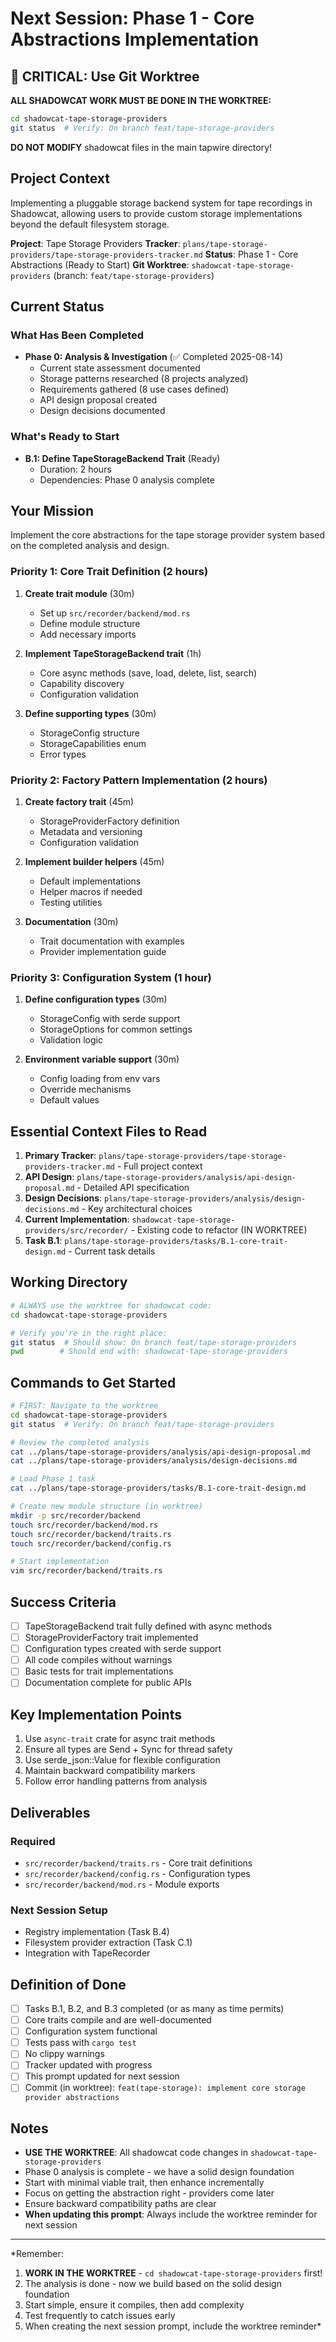 # Next Session: Phase 1 - Core Abstractions Implementation

## 🔴 CRITICAL: Use Git Worktree

**ALL SHADOWCAT WORK MUST BE DONE IN THE WORKTREE:**
```bash
cd shadowcat-tape-storage-providers
git status  # Verify: On branch feat/tape-storage-providers
```

**DO NOT MODIFY** shadowcat files in the main tapwire directory!

## Project Context

Implementing a pluggable storage backend system for tape recordings in Shadowcat, allowing users to provide custom storage implementations beyond the default filesystem storage.

**Project**: Tape Storage Providers
**Tracker**: `plans/tape-storage-providers/tape-storage-providers-tracker.md`
**Status**: Phase 1 - Core Abstractions (Ready to Start)
**Git Worktree**: `shadowcat-tape-storage-providers` (branch: `feat/tape-storage-providers`)

## Current Status

### What Has Been Completed
- **Phase 0: Analysis & Investigation** (✅ Completed 2025-08-14)
  - Current state assessment documented
  - Storage patterns researched (8 projects analyzed)
  - Requirements gathered (8 use cases defined)
  - API design proposal created
  - Design decisions documented

### What's Ready to Start
- **B.1: Define TapeStorageBackend Trait** (Ready)
  - Duration: 2 hours
  - Dependencies: Phase 0 analysis complete

## Your Mission

Implement the core abstractions for the tape storage provider system based on the completed analysis and design.

### Priority 1: Core Trait Definition (2 hours)

1. **Create trait module** (30m)
   - Set up `src/recorder/backend/mod.rs`
   - Define module structure
   - Add necessary imports
   
2. **Implement TapeStorageBackend trait** (1h)
   - Core async methods (save, load, delete, list, search)
   - Capability discovery
   - Configuration validation
   
3. **Define supporting types** (30m)
   - StorageConfig structure
   - StorageCapabilities enum
   - Error types

### Priority 2: Factory Pattern Implementation (2 hours)

1. **Create factory trait** (45m)
   - StorageProviderFactory definition
   - Metadata and versioning
   - Configuration validation
   
2. **Implement builder helpers** (45m)
   - Default implementations
   - Helper macros if needed
   - Testing utilities
   
3. **Documentation** (30m)
   - Trait documentation with examples
   - Provider implementation guide

### Priority 3: Configuration System (1 hour)

1. **Define configuration types** (30m)
   - StorageConfig with serde support
   - StorageOptions for common settings
   - Validation logic
   
2. **Environment variable support** (30m)
   - Config loading from env vars
   - Override mechanisms
   - Default values

## Essential Context Files to Read

1. **Primary Tracker**: `plans/tape-storage-providers/tape-storage-providers-tracker.md` - Full project context
2. **API Design**: `plans/tape-storage-providers/analysis/api-design-proposal.md` - Detailed API specification
3. **Design Decisions**: `plans/tape-storage-providers/analysis/design-decisions.md` - Key architectural choices
4. **Current Implementation**: `shadowcat-tape-storage-providers/src/recorder/` - Existing code to refactor (IN WORKTREE)
5. **Task B.1**: `plans/tape-storage-providers/tasks/B.1-core-trait-design.md` - Current task details

## Working Directory

```bash
# ALWAYS use the worktree for shadowcat code:
cd shadowcat-tape-storage-providers

# Verify you're in the right place:
git status  # Should show: On branch feat/tape-storage-providers
pwd        # Should end with: shadowcat-tape-storage-providers
```

## Commands to Get Started

```bash
# FIRST: Navigate to the worktree
cd shadowcat-tape-storage-providers
git status  # Verify: On branch feat/tape-storage-providers

# Review the completed analysis
cat ../plans/tape-storage-providers/analysis/api-design-proposal.md
cat ../plans/tape-storage-providers/analysis/design-decisions.md

# Load Phase 1 task
cat ../plans/tape-storage-providers/tasks/B.1-core-trait-design.md

# Create new module structure (in worktree)
mkdir -p src/recorder/backend
touch src/recorder/backend/mod.rs
touch src/recorder/backend/traits.rs
touch src/recorder/backend/config.rs

# Start implementation
vim src/recorder/backend/traits.rs
```

## Success Criteria

- [ ] TapeStorageBackend trait fully defined with async methods
- [ ] StorageProviderFactory trait implemented
- [ ] Configuration types created with serde support
- [ ] All code compiles without warnings
- [ ] Basic tests for trait implementations
- [ ] Documentation complete for public APIs

## Key Implementation Points

1. Use `async-trait` crate for async trait methods
2. Ensure all types are Send + Sync for thread safety
3. Use serde_json::Value for flexible configuration
4. Maintain backward compatibility markers
5. Follow error handling patterns from analysis

## Deliverables

### Required
- `src/recorder/backend/traits.rs` - Core trait definitions
- `src/recorder/backend/config.rs` - Configuration types
- `src/recorder/backend/mod.rs` - Module exports

### Next Session Setup
- Registry implementation (Task B.4)
- Filesystem provider extraction (Task C.1)
- Integration with TapeRecorder

## Definition of Done

- [ ] Tasks B.1, B.2, and B.3 completed (or as many as time permits)
- [ ] Core traits compile and are well-documented
- [ ] Configuration system functional
- [ ] Tests pass with `cargo test`
- [ ] No clippy warnings
- [ ] Tracker updated with progress
- [ ] This prompt updated for next session
- [ ] Commit (in worktree): `feat(tape-storage): implement core storage provider abstractions`

## Notes

- **USE THE WORKTREE**: All shadowcat code changes in `shadowcat-tape-storage-providers`
- Phase 0 analysis is complete - we have a solid design foundation
- Start with minimal viable trait, then enhance incrementally
- Focus on getting the abstraction right - providers come later
- Ensure backward compatibility paths are clear
- **When updating this prompt**: Always include the worktree reminder for next session

---

*Remember: 
1. **WORK IN THE WORKTREE** - `cd shadowcat-tape-storage-providers` first!
2. The analysis is done - now we build based on the solid design foundation
3. Start simple, ensure it compiles, then add complexity
4. Test frequently to catch issues early
5. When creating the next session prompt, include the worktree reminder*